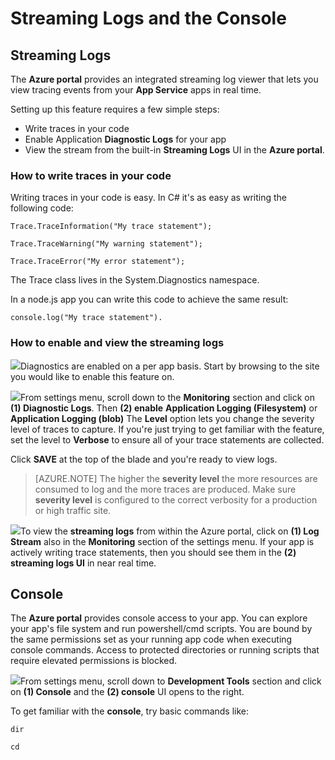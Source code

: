<properties 
    pageTitle="Streaming logs and console" 
    description="Streaming logs and console overview" 
    authors="btardif" 
    manager="wpickett" 
    editor="" 
    services="app-service\web" 
    documentationCenter=""/>

<tags 
    ms.service="app-service-web" 
    ms.workload="web" 
    ms.tgt_pltfrm="na" 
    ms.devlang="multiple" 
    ms.topic="article" 
    ms.date="10/12/2016" 
    ms.author="byvinyal"/>

# <a name="streaming-logs-and-the-console"></a>Streaming Logs and the Console

## <a name="streaming-logs"></a>Streaming Logs

The **Azure portal** provides an integrated streaming log viewer that lets you view tracing events from your **App Service** apps in real time.  

Setting up this feature requires a few simple steps:

- Write traces in your code
- Enable Application **Diagnostic Logs** for your app
- View the stream from the built-in **Streaming Logs** UI in the **Azure portal**.

### <a name="how-to-write-traces-in-your-code"></a>How to write traces in your code ###

Writing traces in your code is easy.  In C# it's as easy as writing the following code:

`````````````````````````
Trace.TraceInformation("My trace statement");
`````````````````````````

`````````````````````````
Trace.TraceWarning("My warning statement");
`````````````````````````

`````````````````````````
Trace.TraceError("My error statement");
`````````````````````````

The Trace class lives in the System.Diagnostics namespace.

In a node.js app you can write this code to achieve the same result:

`````````````````````````
console.log("My trace statement").
`````````````````````````

### <a name="how-to-enable-and-view-the-streaming-logs"></a>How to enable and view the streaming logs
![][BrowseSitesScreenshot]Diagnostics are enabled on a per app basis. Start by browsing to the site you would like to enable this feature on.  
  
![][DiagnosticsLogs]From settings menu, scroll down to the **Monitoring** section and click on **(1) Diagnostic Logs**. Then **(2) enable** **Application Logging (Filesystem)** or **Application Logging (blob)** The **Level** option lets you change the severity level of traces to capture. If you're just trying to get familiar with the feature, set the level to **Verbose** to ensure all of your trace statements are collected.

Click **SAVE** at the top of the blade and you're ready to view logs.

>[AZURE.NOTE] The higher the **severity level** the more resources are consumed to log and the more traces are produced. Make sure **severity level** is configured to the correct verbosity for a production or high traffic site. 

![][StreamingLogsScreenshot]To view the **streaming logs** from within the Azure portal, click on **(1) Log Stream** also in the **Monitoring** section of the settings menu. If your app is actively writing trace statements, then you should see them in the **(2) streaming logs UI** in near real time.

## <a name="console"></a>Console
The **Azure portal** provides console access to your app. You can explore your app's file system and run powershell/cmd scripts. You are bound by the same permissions set as your running app code when executing console commands. Access to protected directories or running scripts that require elevated permissions is blocked.  

![][ConsoleScreenshot]From settings menu, scroll down to **Development Tools** section and click on **(1) Console** and the **(2) console** UI opens to the right.

To get familiar with the **console**, try basic commands like:

`````````````````````````
dir
`````````````````````````

`````````````````````````
cd
`````````````````````````

<!-- Images. -->
[DiagnosticsLogs]: ./media/web-sites-streaming-logs-and-console/diagnostic-logs.png
[BrowseSitesScreenshot]: ./media/web-sites-streaming-logs-and-console/browse-sites.png
[StreamingLogsScreenshot]: ./media/web-sites-streaming-logs-and-console/streaming-logs.png
[ConsoleScreenshot]: ./media/web-sites-streaming-logs-and-console/console.png
